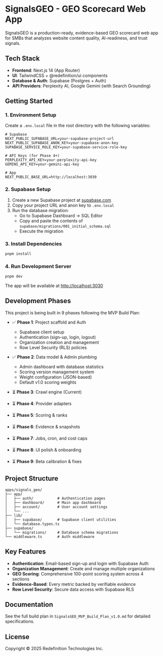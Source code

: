 # SignalsGEO - GEO Scorecard Web App

SignalsGEO is a production-ready, evidence-based GEO scorecard web app for SMBs that analyzes website content quality, AI-readiness, and trust signals.

## Tech Stack

- **Frontend**: Next.js 14 (App Router)
- **UI**: TailwindCSS + @redefinition/ui components
- **Database & Auth**: Supabase (Postgres + Auth)
- **API Providers**: Perplexity AI, Google Gemini (with Search Grounding)

## Getting Started

### 1. Environment Setup

Create a `.env.local` file in the root directory with the following variables:

```env
# Supabase
NEXT_PUBLIC_SUPABASE_URL=your-supabase-project-url
NEXT_PUBLIC_SUPABASE_ANON_KEY=your-supabase-anon-key
SUPABASE_SERVICE_ROLE_KEY=your-supabase-service-role-key

# API Keys (for Phase 4+)
PERPLEXITY_API_KEY=your-perplexity-api-key
GEMINI_API_KEY=your-gemini-api-key

# App
NEXT_PUBLIC_BASE_URL=http://localhost:3030
```

### 2. Supabase Setup

1. Create a new Supabase project at [supabase.com](https://supabase.com)
2. Copy your project URL and anon key to `.env.local`
3. Run the database migration:
   - Go to Supabase Dashboard → SQL Editor
   - Copy and paste the contents of `supabase/migrations/001_initial_schema.sql`
   - Execute the migration

### 3. Install Dependencies

```bash
pnpm install
```

### 4. Run Development Server

```bash
pnpm dev
```

The app will be available at [http://localhost:3030](http://localhost:3030)

## Development Phases

This project is being built in 9 phases following the MVP Build Plan:

- ✅ **Phase 1**: Project scaffold and Auth
  - Supabase client setup
  - Authentication (sign-up, login, logout)
  - Organization creation and management
  - Row Level Security (RLS) policies

- ✅ **Phase 2**: Data model & Admin plumbing
  - Admin dashboard with database statistics
  - Scoring version management system
  - Weight configuration (JSON-based)
  - Default v1.0 scoring weights

- ⏳ **Phase 3**: Crawl engine (Current)
- ⏳ **Phase 4**: Provider adapters
- ⏳ **Phase 5**: Scoring & ranks
- ⏳ **Phase 6**: Evidence & snapshots
- ⏳ **Phase 7**: Jobs, cron, and cost caps
- ⏳ **Phase 8**: UI polish & onboarding
- ⏳ **Phase 9**: Beta calibration & fixes

## Project Structure

```
apps/signals_geo/
├── app/
│   ├── auth/           # Authentication pages
│   ├── dashboard/      # Main app dashboard
│   ├── account/        # User account settings
│   └── ...
├── lib/
│   ├── supabase/       # Supabase client utilities
│   └── database.types.ts
├── supabase/
│   └── migrations/     # Database schema migrations
└── middleware.ts       # Auth middleware
```

## Key Features

- **Authentication**: Email-based sign-up and login with Supabase Auth
- **Organization Management**: Create and manage multiple organizations
- **GEO Scoring**: Comprehensive 100-point scoring system across 4 sections
- **Evidence-Based**: Every metric backed by verifiable evidence
- **Row Level Security**: Secure data access with Supabase RLS

## Documentation

See the full build plan in `SignalsGEO_MVP_Build_Plan_v1.0.md` for detailed specifications.

## License

Copyright © 2025 Redefinition Technologies Inc.
